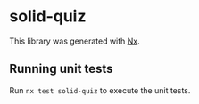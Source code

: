 # solid-quiz

This library was generated with [Nx](https://nx.dev).

## Running unit tests

Run `nx test solid-quiz` to execute the unit tests.
